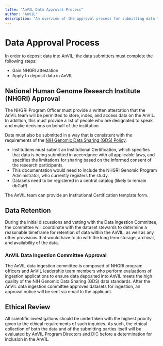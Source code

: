 ```yaml
---
title: "AnVIL Data Approval Process"
author: "AnVIL"
description: "An overview of the approval process for submitting data to AnVIL."
---
```

# Data Approval Process


In order to deposit data into AnVIL, the data submitters must complete the following steps:
- Gain NHGRI attestation
- Apply to deposit data in AnVIL

## National Human Genome Research Institute (NHGRI) Approval

The NHGRI Program Officer must provide a written attestation that the AnVIL team will be permitted to store, index, and access data on the AnVIL. In addition, this must provide a list of people who are designated to speak and make decisions on behalf of the institution.

Data must also be submitted in a way that is consistent with the requirements of the [NIH Genomic Data Sharing (GDS) Policy](https://www.genome.gov/about-nhgri/Policies-Guidance/Genomic-Data-Sharing).

- Institutions must submit an Institutional Certification, which specifies that data is being submitted in accordance with all applicable laws, and specifies the limitations for sharing based on the informed consent of the research participants.
- This documentation would need to include the NHGRI Genomic Program Administrator, who currently registers the study.
- Datasets need to be registered in a central catalog (likely to remain dbGaP).

The AnVIL team can provide an Institutional Certification template form.

## Data Retention

During the initial discussions and vetting with the Data Ingestion Committee, the committee will coordinate with the dataset stewards to determine a reasonable timeframe for retention of data within the AnVIL, as well as any other provisions that would have to do with the long term storage, archival, and availability of the data.

### AnVIL Data Ingestion Committee Approval

The AnVIL data ingestion committee is composed of NHGRI program officers and AnVIL leadership team members who perform evaluations of ingestion applications to ensure data deposited into AnVIL meets the high quality of the  NIH Genomic Data Sharing (GDS) data standards. After the AnVIL data ingestion committee approves datasets for ingestion, an approval notice will be sent via email to the applicant.

## Ethical Review

All scientific investigations should be undertaken with the highest priority given to the ethical requirements of such inquiries. As such, the ethical collection of both the data and of the submitting parties itself will be evaluated by AnVIL Program Directors and DIC before a determination for inclusion in the AnVIL. 
